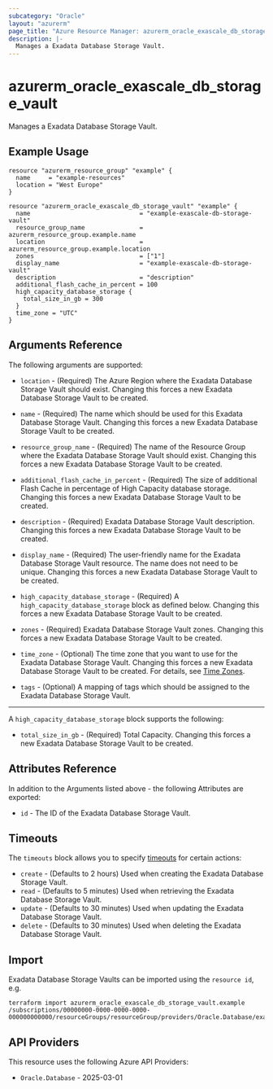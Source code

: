 ```yaml
---
subcategory: "Oracle"
layout: "azurerm"
page_title: "Azure Resource Manager: azurerm_oracle_exascale_db_storage_vault"
description: |-
  Manages a Exadata Database Storage Vault.
---
```


# azurerm_oracle_exascale_db_storage_vault

Manages a Exadata Database Storage Vault.

## Example Usage

```hcl
resource "azurerm_resource_group" "example" {
  name     = "example-resources"
  location = "West Europe"
}

resource "azurerm_oracle_exascale_db_storage_vault" "example" {
  name                              = "example-exascale-db-storage-vault"
  resource_group_name               = azurerm_resource_group.example.name
  location                          = azurerm_resource_group.example.location
  zones                             = ["1"]
  display_name                      = "example-exascale-db-storage-vault"
  description                       = "description"
  additional_flash_cache_in_percent = 100
  high_capacity_database_storage {
    total_size_in_gb = 300
  }
  time_zone = "UTC"
}
```

## Arguments Reference

The following arguments are supported:

* `location` - (Required) The Azure Region where the Exadata Database Storage Vault should exist. Changing this forces a new Exadata Database Storage Vault to be created.

* `name` - (Required) The name which should be used for this Exadata Database Storage Vault. Changing this forces a new Exadata Database Storage Vault to be created.

* `resource_group_name` - (Required) The name of the Resource Group where the Exadata Database Storage Vault should exist. Changing this forces a new Exadata Database Storage Vault to be created.

* `additional_flash_cache_in_percent` - (Required) The size of additional Flash Cache in percentage of High Capacity database storage. Changing this forces a new Exadata Database Storage Vault to be created.

* `description` - (Required) Exadata Database Storage Vault description. Changing this forces a new Exadata Database Storage Vault to be created.

* `display_name` - (Required) The user-friendly name for the Exadata Database Storage Vault resource. The name does not need to be unique. Changing this forces a new Exadata Database Storage Vault to be created.

* `high_capacity_database_storage` - (Required) A `high_capacity_database_storage` block as defined below. Changing this forces a new Exadata Database Storage Vault to be created.

* `zones` - (Required) Exadata Database Storage Vault zones. Changing this forces a new Exadata Database Storage Vault to be created.

* `time_zone` - (Optional) The time zone that you want to use for the Exadata Database Storage Vault. Changing this forces a new Exadata Database Storage Vault to be created. For details, see [Time Zones](https://docs.oracle.com/en/cloud/paas/base-database/time-zone/).

* `tags` - (Optional) A mapping of tags which should be assigned to the Exadata Database Storage Vault.

---

A `high_capacity_database_storage` block supports the following:

* `total_size_in_gb` - (Required) Total Capacity. Changing this forces a new Exadata Database Storage Vault to be created.

## Attributes Reference

In addition to the Arguments listed above - the following Attributes are exported:

* `id` - The ID of the Exadata Database Storage Vault.

## Timeouts

The `timeouts` block allows you to specify [timeouts](https://www.terraform.io/language/resources/syntax#operation-timeouts) for certain actions:

* `create` - (Defaults to 2 hours) Used when creating the Exadata Database Storage Vault.
* `read` - (Defaults to 5 minutes) Used when retrieving the Exadata Database Storage Vault.
* `update` - (Defaults to 30 minutes) Used when updating the Exadata Database Storage Vault.
* `delete` - (Defaults to 30 minutes) Used when deleting the Exadata Database Storage Vault.

## Import

Exadata Database Storage Vaults can be imported using the `resource id`, e.g.

```shell
terraform import azurerm_oracle_exascale_db_storage_vault.example /subscriptions/00000000-0000-0000-0000-000000000000/resourceGroups/resourceGroup/providers/Oracle.Database/exascaleDbStorageVaults/exascaleDbStorageVaults1
```

## API Providers
<!-- This section is generated, changes will be overwritten -->
This resource uses the following Azure API Providers:

* `Oracle.Database` - 2025-03-01
